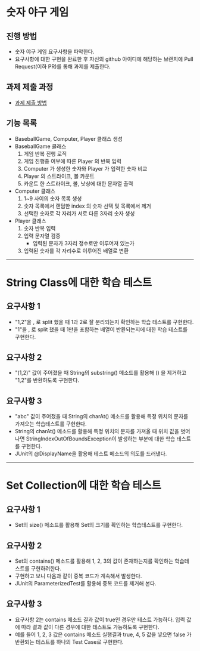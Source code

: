# 숫자 야구 게임
## 진행 방법
* 숫자 야구 게임 요구사항을 파악한다.
* 요구사항에 대한 구현을 완료한 후 자신의 github 아이디에 해당하는 브랜치에 Pull Request(이하 PR)를 통해 과제를 제출한다.

## 과제 제출 과정
* [과제 제출 방법](https://github.com/next-step/nextstep-docs/tree/master/precourse)

## 기능 목록
- BaseballGame, Computer, Player 클래스 생성
- BaseballGame 클래스
    1. 게임 반복 진행 로직
    1. 게임 진행중 여부에 따른 Player 의 반복 입력
    1. Computer 가 생성한 숫자와 Player 가 입력한 숫자 비교
    1. Player 의 스트라이크, 볼 카운트
    1. 카운트 한 스트라이크, 볼, 낫싱에 대한 문자열 출력
- Computer 클래스
    1. 1~9 사이의 숫자 목록 생성
    1. 숫자 목록에서 랜덤한 index 의 숫자 선택 및 목록에서 제거
    1. 선택한 숫자로 각 자리가 서로 다른 3자리 숫자 생성
- Player 클래스
    1. 숫자 반복 입력
    1. 입력 문자열 검증
        - 입력된 문자가 3자리 정수로만 이루어져 있는가
    1. 입력된 숫자를 각 자리수로 이루어진 배열로 변환
---

# String Class에 대한 학습 테스트
## 요구사항 1
- "1,2"을 , 로 split 했을 때 1과 2로 잘 분리되는지 확인하는 학습 테스트를 구현한다.
- "1"을 , 로 split 했을 때 1만을 포함하는 배열이 반환되는지에 대한 학습 테스트를 구현한다.

## 요구사항 2
- "(1,2)" 값이 주어졌을 때 String의 substring() 메소드를 활용해 () 을 제거하고 "1,2"를 반환하도록 구현한다.

## 요구사항 3
- "abc" 값이 주어졌을 때 String의 charAt() 메소드를 활용해 특정 위치의 문자를 가져오는 학습테스트를 구현한다.
- String의 charAt() 메소드를 활용해 특정 위치의 문자를 가져올 때 위치 값을 벗어나면 StringIndexOutOfBoundsException이 발생하는 부분에 대한 학습 테스트를 구현한다.
- JUnit의 @DisplayName을 활용해 테스트 메소드의 의도를 드러낸다.
---

# Set Collection에 대한 학습 테스트
## 요구사항 1
- Set의 size() 메소드를 활용해 Set의 크기를 확인하는 학습테스트를 구현한다.
## 요구사항 2
- Set의 contains() 메소드를 활용해 1, 2, 3의 값이 존재하는지를 확인하는 학습테스트를 구현하려한다.
- 구현하고 보니 다음과 같이 중복 코드가 계속해서 발생한다.
- JUnit의 ParameterizedTest를 활용해 중복 코드를 제거해 본다.

## 요구사항 3
- 요구사항 2는 contains 메소드 결과 값이 true인 경우만 테스트 가능하다. 입력 값에 따라 결과 값이 다른 경우에 대한 테스트도 가능하도록 구현한다.
- 예를 들어 1, 2, 3 값은 contains 메소드 실행결과 true, 4, 5 값을 넣으면 false 가 반환되는 테스트를 하나의 Test Case로 구현한다.
